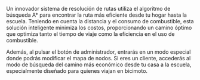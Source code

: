 Un innovador sistema de resolución de rutas utiliza el algoritmo de búsqueda A* para encontrar la ruta más eficiente desde tu hogar hasta la escuela. Teniendo en cuenta la distancia y el consumo de combustible, esta solución inteligente minimiza los costos, proporcionando un camino óptimo que optimiza tanto el tiempo de viaje como la eficiencia en el uso de combustible.

Además, al pulsar el botón de administrador, entrarás en un modo especial donde podrás modificar el mapa de nodos. Si eres un cliente, accederás al modo de búsqueda del camino más económico desde tu casa a la escuela, especialmente diseñado para quienes viajan en bicimoto.
